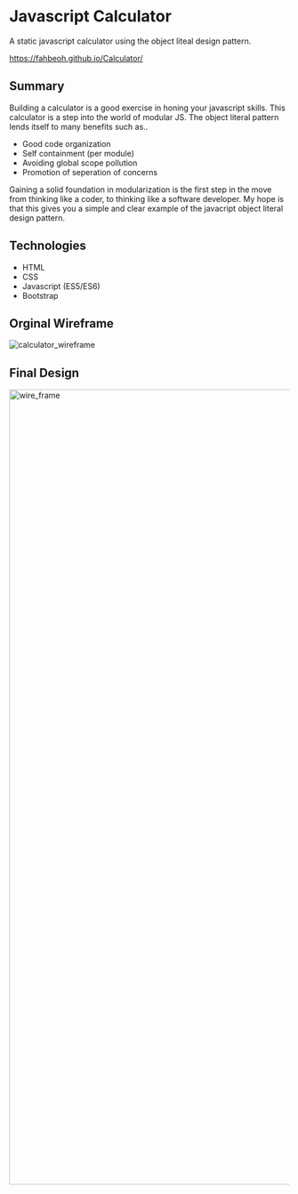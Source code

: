 # Javascript Calculator
A static javascript calculator using the object liteal design pattern.

https://fahbeoh.github.io/Calculator/

## Summary
Building a calculator is a good exercise in honing your javascript skills. This calculator is a step into the world of modular JS. The object literal pattern lends itself to many benefits such as..

* Good code organization
* Self containment (per module)
* Avoiding global scope pollution
* Promotion of seperation of concerns

Gaining a solid foundation in modularization is the first step in the move from thinking like a coder, to thinking like a software developer. My hope is that this gives you a simple and clear example of the javacript object literal design pattern.

## Technologies
* HTML
* CSS
* Javascript (ES5/ES6)
* Bootstrap

## Orginal Wireframe
![calculator_wireframe](https://user-images.githubusercontent.com/32963973/45923836-a01df800-bea5-11e8-9a2b-73df333fe6ca.jpg)

## Final Design
<img width="1430" alt="wire_frame" src="https://user-images.githubusercontent.com/32963973/45923869-4cf87500-bea6-11e8-9c20-2f4b84a79ac1.png">